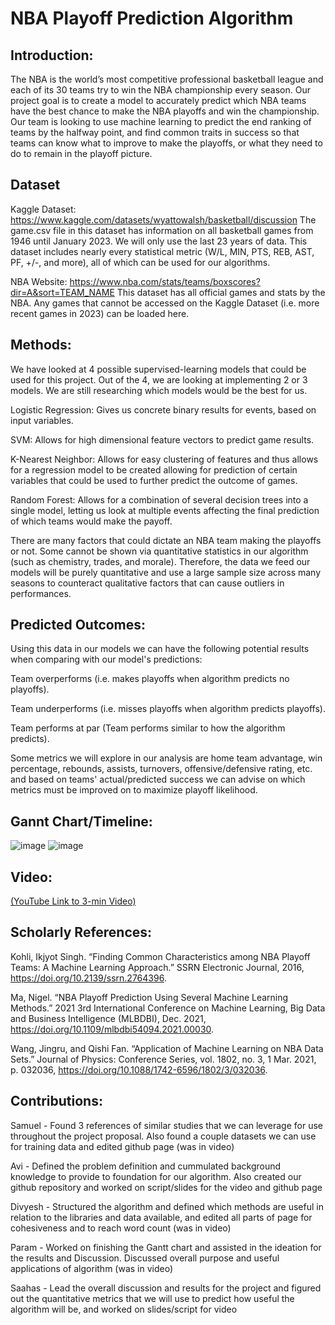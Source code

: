 # NBA Playoff Prediction Algorithm


## Introduction:

The NBA is the world’s most competitive professional basketball league and each of its 30 teams try to win the NBA championship every season. Our project goal is to create a model to accurately predict which NBA teams have the best chance to make the NBA playoffs and win the championship. Our team is looking to use machine learning to predict the end ranking of teams by the halfway point, and find common traits in success so that teams can know what to improve to make the playoffs, or what they need to do to remain in the playoff picture.


## Dataset

Kaggle Dataset: https://www.kaggle.com/datasets/wyattowalsh/basketball/discussion
The game.csv file in this dataset has information on all basketball games from 1946 until January 2023. We will only use the last 23 years of data. This dataset includes nearly every statistical metric (W/L, MIN, PTS, REB, AST, PF, +/-, and more), all of which can be used for our algorithms.

NBA Website: https://www.nba.com/stats/teams/boxscores?dir=A&sort=TEAM_NAME
This dataset has all official games and stats by the NBA. Any games that cannot be accessed on the Kaggle Dataset (i.e. more recent games in 2023) can be loaded here.


## Methods:

We have looked at 4 possible supervised-learning models that could be used for this project. Out of the 4, we are looking at implementing 2 or 3 models. We are still researching which models would be the best for us. 

  Logistic Regression: Gives us concrete binary results for events, based on input variables.

  SVM: Allows for high dimensional feature vectors to predict game results. 

  K-Nearest Neighbor: Allows for easy clustering of features and thus allows for a regression model to be created allowing for prediction of certain variables that could be used to further predict the outcome of games. 

  Random Forest: Allows for a combination of several decision trees into a single model, letting us look at multiple events affecting the final prediction of which teams would make the payoff.

There are many factors that could dictate an NBA team making the playoffs or not. Some cannot be shown via quantitative statistics in our algorithm (such as chemistry, trades, and morale). Therefore, the data we feed our models will be purely quantitative and use a large sample size across many seasons to counteract qualitative factors that can cause outliers in performances.

## Predicted Outcomes:

Using this data in our models we can have the following potential results when comparing with our model's predictions:

Team overperforms (i.e. makes playoffs when algorithm predicts no playoffs).

Team underperforms (i.e. misses playoffs when algorithm predicts playoffs).

Team performs at par (Team performs similar to how the algorithm predicts). 
	
Some metrics we will explore in our analysis are home team advantage, win percentage, rebounds, assists, turnovers, offensive/defensive rating, etc. and based on teams' actual/predicted success we can advise on which metrics must be improved on to maximize playoff likelihood.


## Gannt Chart/Timeline:

![image](https://user-images.githubusercontent.com/55326680/221089383-a7bd3974-044a-426d-a906-6c627b50a20c.png)
![image](https://user-images.githubusercontent.com/55326680/221089528-541dc8e8-1ec9-4a62-9ddc-d2047b305006.png)


## Video:

[(YouTube Link to 3-min Video)](https://youtu.be/DT_ijjrB2e8)


## Scholarly References:

Kohli, Ikjyot Singh. “Finding Common Characteristics among NBA Playoff Teams: A Machine Learning Approach.” SSRN Electronic Journal, 2016, https://doi.org/10.2139/ssrn.2764396.

Ma, Nigel. “NBA Playoff Prediction Using Several Machine Learning Methods.” 2021 3rd International Conference on Machine Learning, Big Data and Business Intelligence (MLBDBI), Dec. 2021, https://doi.org/10.1109/mlbdbi54094.2021.00030. 

Wang, Jingru, and Qishi Fan. “Application of Machine Learning on NBA Data Sets.” Journal of Physics: Conference Series, vol. 1802, no. 3, 1 Mar. 2021, p. 032036, https://doi.org/10.1088/1742-6596/1802/3/032036. 


## Contributions:

Samuel - Found 3 references of similar studies that we can leverage for use throughout the project proposal. Also found a couple datasets we can use for training data and edited github page (was in video)

Avi - Defined the problem definition and cummulated background knowledge to provide to foundation for our algorithm. Also created our github repository and worked on script/slides for the video and github page

Divyesh - Structured the algorithm and defined which methods are useful in relation to the libraries and data available, and edited all parts of page for cohesiveness and to reach word count (was in video)

Param - Worked on finishing the Gantt chart and assisted in the ideation for the results and Discussion. Discussed overall purpose and useful applications of algorithm (was in video)

Saahas - Lead the overall discussion and results for the project and figured out the quantitative metrics that we will use to predict how useful the algorithm will be, and worked on slides/script for video
